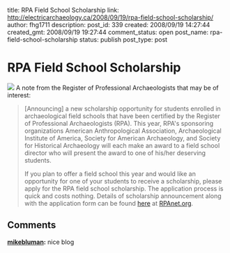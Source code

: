 title: RPA Field School Scholarship
link: http://electricarchaeology.ca/2008/09/19/rpa-field-school-scholarship/
author: fhg1711
description: 
post_id: 339
created: 2008/09/19 14:27:44
created_gmt: 2008/09/19 19:27:44
comment_status: open
post_name: rpa-field-school-scholarship
status: publish
post_type: post

# RPA Field School Scholarship

![](http://www.magnetmail.net/images/template/ClemonsRPA6321/RPAHeader.jpg) A note from the Register of Professional Archaeologists that may be of interest: 

> [Announcing] a new scholarship opportunity for students enrolled in archaeological field schools that have been certified by the Register of Professional Archaeologists (RPA). This year, RPA's sponsoring organizations American Anthropological Association, Archaeological Institute of America, Society for American Archaeology, and Society for Historical Archaeology will each make an award to a field school director who will present the award to one of his/her deserving students.
> 
> If you plan to offer a field school this year and would like an opportunity for one of your students to receive a scholarship, please apply for the RPA field school scholarship. The application process is quick and costs nothing.  Details of scholarship announcement along with the application form can be found [here](http://www.mmsend2.com/ls.cfm?r=132192376&sid=4851561&m=566084&u=CLEMONSRPA&s=http://www.rpanet.org/displaycommon.cfm?an=1&subarticlenbr=20) at [RPAnet.org](http://www.mmsend2.com/ls.cfm?r=132192376&sid=4851562&m=566084&u=CLEMONSRPA&s=http://www.rpanet.org/displaycommon.cfm?an=1&subarticlenbr=20).

## Comments

**[mikebluman](#1515 "2008-09-24 04:45:36"):** nice blog

